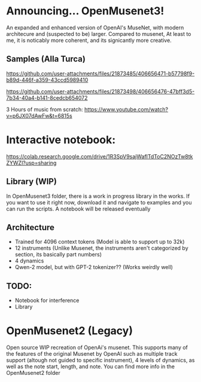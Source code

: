 # Announcing... OpenMusenet3!
An expanded and enhanced version of OpenAI's MuseNet, with modern architecure and (suspected to be) larger. Compared to musenet, At least to me, it is noticably more coherent, and its signicantly more creative.

## Samples (Alla Turca)

https://github.com/user-attachments/files/21873485/406656471-b57798f9-b89d-446f-a359-43ccd5989410

https://github.com/user-attachments/files/21873498/406656476-47bff3d5-7b34-40a4-b141-8cedcb654072

3 Hours of music from scratch: https://www.youtube.com/watch?v=p6JX07dAwFw&t=6815s

# Interactive notebook:
https://colab.research.google.com/drive/1R3SpV9sajWafITdToC2NOzTw8tkZYWZl?usp=sharing

## Library (WIP)
In OpenMusenet3 folder, there is a work in progress library in the works. If you want to use it right now, download it and navigate to examples and you can run the scripts. A notebook will be released eventually

## Architecture
- Trained for 4096 context tokens (Model is able to support up to 32k)
- 12 instruments (Unlike Musenet, the instruments aren't categorized by section, its basically part numbers)
- 4 dynamics
- Qwen-2 model, but with GPT-2 tokenizer?? (Works weirdly well)

## TODO:
- Notebook for interference
- Library

# OpenMusenet2 (Legacy)
Open source WIP recreation of OpenAi's musenet. This supports many of the features of the original Musenet by OpenAI such as multiple track support (altough not guided to specific instrument), 4 levels of dynamics, as well as the note start, length, and note. You can find more info in the OpenMusenet2 folder
